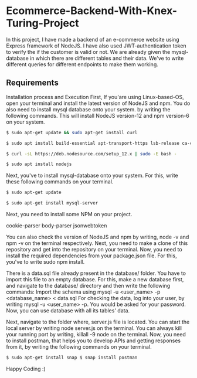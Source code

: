 # Ecommerce-Backend-With-Knex-Turing-Project

In this project, I have made a backend of an e-commerce website using Express framework of NodeJS. I have also used JWT-authentication token to verify the if the customer is valid or not. We are already given the mysql-database in which there are different tables and their data. We've to write different queries for different endpoints to make them working.

## Requirements
Installation process and Execution First, If you'are using Linux-based-OS, open your terminal and install the latest version of NodeJS and npm. You do also need to install mysql database onto your system. by writing the following commands. This will install NodeJS version-12 and npm version-6 on your system.

```bash
$ sudo apt-get update && sudo apt-get install curl
```

```bash
$ sudo apt install build-essential apt-transport-https lsb-release ca-certificates curl
```

```bash
$ curl -sL https://deb.nodesource.com/setup_12.x | sudo -E bash -
```

```bash
$ sudo apt install nodejs
```

Next, you've to install mysql-database onto your system. For this, write these following commands on your terminal.

```bash
$ sudo apt-get update
```

```bash
$ sudo apt-get install mysql-server
```

Next, you need to install some NPM on your project.

cookie-parser body-parser jsonwebtoken

You can also check the version of NodeJS and npm by writing, node -v and npm -v on the terminal respectively. Next, you need to make a clone of this repository and get into the repository on your terminal. Now, you need to install the required dependencies from your package.json file. For this, you've to write sudo npm install.

There is a data.sql file already present in the database/ folder. You have to import this file to an empty database. For this, make a new database first, and navigate to the database/ directory and then write the following commands: Import the schema using mysql -u <user_name> -p <database_name> < data.sql For checking the data, log into your user, by writing mysql -u <user_name> -p. You would be asked for your password. Now, you can use database with all its tables' data.

Next, navigate to the folder where, server.js file is located. You can start the local server by writing node server.js on the terminal. You can always kill your running port by writing, killall -9 node on the terminal. Now, you need to install postman, that helps you to develop APIs and getting responses from it, by writing the following commands on your terminal.

```bash
$ sudo apt-get install snap $ snap install postman
```

Happy Coding :)
